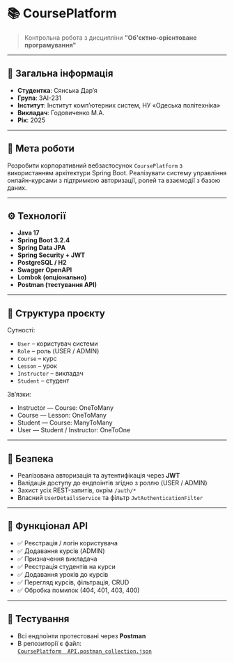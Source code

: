 # 📚 CoursePlatform

> Контрольна робота з дисципліни **"Об'єктно-орієнтоване програмування"**

---

## 🔖 Загальна інформація

- **Студентка**: Сянська Дар’я  
- **Група**: ЗАІ-231  
- **Інститут**: Інститут комп’ютерних систем, НУ «Одеська політехніка»  
- **Викладач**: Годовиченко М.А.  
- **Рік**: 2025

---

## 📌 Мета роботи

Розробити корпоративний вебзастосунок `CoursePlatform` з використанням 
архітектури Spring Boot. Реалізувати систему управління онлайн-курсами з 
підтримкою авторизації, ролей та взаємодії з базою даних.

---

## ⚙️ Технології

- **Java 17**
- **Spring Boot 3.2.4**
- **Spring Data JPA**
- **Spring Security + JWT**
- **PostgreSQL / H2**
- **Swagger OpenAPI**
- **Lombok (опціонально)**
- **Postman (тестування API)**

---

## 🧩 Структура проєкту

Сутності:

- `User` – користувач системи
- `Role` – роль (USER / ADMIN)
- `Course` – курс
- `Lesson` – урок
- `Instructor` – викладач
- `Student` – студент

Зв’язки:

- Instructor — Course: OneToMany  
- Course — Lesson: OneToMany  
- Student — Course: ManyToMany  
- User — Student / Instructor: OneToOne  

---

## 🔐 Безпека

- Реалізована авторизація та аутентифікація через **JWT**
- Валідація доступу до ендпоінтів згідно з роллю (USER / ADMIN)
- Захист усіх REST-запитів, окрім `/auth/*`
- Власний `UserDetailsService` та фільтр `JwtAuthenticationFilter`

---

## 🧪 Функціонал API

- ✅ Реєстрація / логін користувача
- ✅ Додавання курсів (ADMIN)
- ✅ Призначення викладача
- ✅ Реєстрація студентів на курси
- ✅ Додавання уроків до курсів
- ✅ Перегляд курсів, фільтрація, CRUD
- ✅ Обробка помилок (404, 401, 403, 400)

---

## 🧪 Тестування

- Всі ендпоінти протестовані через **Postman**
- В репозиторії є файл:  
  [`CoursePlatform 
API.postman_collection.json`](./CoursePlatform%20API.postman_collection.json)

